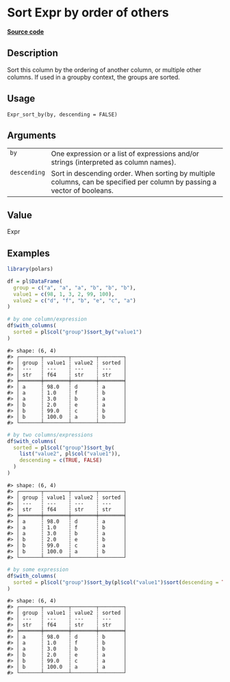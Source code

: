 

# Sort Expr by order of others

[**Source code**](https://github.com/pola-rs/r-polars/tree/5765842071140bd7a822ebb4fd6b0ab652d73f0d/R/expr__expr.R#L1597)

## Description

Sort this column by the ordering of another column, or multiple other
columns. If used in a groupby context, the groups are sorted.

## Usage

<pre><code class='language-R'>Expr_sort_by(by, descending = FALSE)
</code></pre>

## Arguments

<table>
<tr>
<td style="white-space: nowrap; font-family: monospace; vertical-align: top">
<code id="Expr_sort_by_:_by">by</code>
</td>
<td>
One expression or a list of expressions and/or strings (interpreted as
column names).
</td>
</tr>
<tr>
<td style="white-space: nowrap; font-family: monospace; vertical-align: top">
<code id="Expr_sort_by_:_descending">descending</code>
</td>
<td>
Sort in descending order. When sorting by multiple columns, can be
specified per column by passing a vector of booleans.
</td>
</tr>
</table>

## Value

Expr

## Examples

``` r
library(polars)

df = pl$DataFrame(
  group = c("a", "a", "a", "b", "b", "b"),
  value1 = c(98, 1, 3, 2, 99, 100),
  value2 = c("d", "f", "b", "e", "c", "a")
)

# by one column/expression
df$with_columns(
  sorted = pl$col("group")$sort_by("value1")
)
```

    #> shape: (6, 4)
    #> ┌───────┬────────┬────────┬────────┐
    #> │ group ┆ value1 ┆ value2 ┆ sorted │
    #> │ ---   ┆ ---    ┆ ---    ┆ ---    │
    #> │ str   ┆ f64    ┆ str    ┆ str    │
    #> ╞═══════╪════════╪════════╪════════╡
    #> │ a     ┆ 98.0   ┆ d      ┆ a      │
    #> │ a     ┆ 1.0    ┆ f      ┆ b      │
    #> │ a     ┆ 3.0    ┆ b      ┆ a      │
    #> │ b     ┆ 2.0    ┆ e      ┆ a      │
    #> │ b     ┆ 99.0   ┆ c      ┆ b      │
    #> │ b     ┆ 100.0  ┆ a      ┆ b      │
    #> └───────┴────────┴────────┴────────┘

``` r
# by two columns/expressions
df$with_columns(
  sorted = pl$col("group")$sort_by(
    list("value2", pl$col("value1")),
    descending = c(TRUE, FALSE)
  )
)
```

    #> shape: (6, 4)
    #> ┌───────┬────────┬────────┬────────┐
    #> │ group ┆ value1 ┆ value2 ┆ sorted │
    #> │ ---   ┆ ---    ┆ ---    ┆ ---    │
    #> │ str   ┆ f64    ┆ str    ┆ str    │
    #> ╞═══════╪════════╪════════╪════════╡
    #> │ a     ┆ 98.0   ┆ d      ┆ a      │
    #> │ a     ┆ 1.0    ┆ f      ┆ b      │
    #> │ a     ┆ 3.0    ┆ b      ┆ a      │
    #> │ b     ┆ 2.0    ┆ e      ┆ b      │
    #> │ b     ┆ 99.0   ┆ c      ┆ a      │
    #> │ b     ┆ 100.0  ┆ a      ┆ b      │
    #> └───────┴────────┴────────┴────────┘

``` r
# by some expression
df$with_columns(
  sorted = pl$col("group")$sort_by(pl$col("value1")$sort(descending = TRUE))
)
```

    #> shape: (6, 4)
    #> ┌───────┬────────┬────────┬────────┐
    #> │ group ┆ value1 ┆ value2 ┆ sorted │
    #> │ ---   ┆ ---    ┆ ---    ┆ ---    │
    #> │ str   ┆ f64    ┆ str    ┆ str    │
    #> ╞═══════╪════════╪════════╪════════╡
    #> │ a     ┆ 98.0   ┆ d      ┆ b      │
    #> │ a     ┆ 1.0    ┆ f      ┆ b      │
    #> │ a     ┆ 3.0    ┆ b      ┆ b      │
    #> │ b     ┆ 2.0    ┆ e      ┆ a      │
    #> │ b     ┆ 99.0   ┆ c      ┆ a      │
    #> │ b     ┆ 100.0  ┆ a      ┆ a      │
    #> └───────┴────────┴────────┴────────┘
